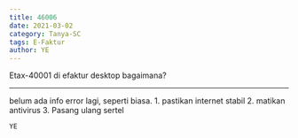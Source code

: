```yaml
---
title: 46006
date: 2021-03-02
category: Tanya-SC
tags: E-Faktur
author: YE
---
```


Etax-40001 di efaktur desktop bagaimana?

---

belum ada info error lagi, seperti biasa. 1. pastikan internet stabil 2. matikan antivirus 3. Pasang ulang sertel

`YE`
